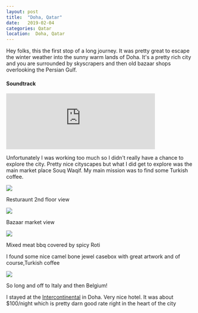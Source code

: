 ```yaml
---
layout: post
title:  "Doha, Qatar"
date:   2019-02-04
categories: Qatar
location:  Doha, Qatar
---
```


Hey folks, this the first stop of a long journey. It was pretty great to escape the winter weather into the sunny warm lands of Doha. It's a pretty rich city and you are surrounded by skyscrapers and then old bazaar shops overlooking the Persian Gulf.
<div class="center">
<h4>Soundtrack</h4>
<iframe width="400vw" height="auto" src="https://www.youtube.com/embed/OuPRPEZTp5k" frameborder="0" allow="accelerometer; autoplay; encrypted-media; gyroscope; picture-in-picture" allowfullscreen></iframe>
</div>

<p>Unfortunately I was working too much so I didn't really have a chance to explore the city. Pretty nice cityscapes but what I did get to explore was the main market place Souq Waqif. My main mission was to find some Turkish coffee.</p>

<div class="post-image">
    <img src="https://lh3.googleusercontent.com/-R1eUzxiq2MQ4u_fXjCID8SX4PVq0cFCsuCZewmM6BOQ-qXhJM8ks0as6d1JeTNjHwDZ5YqNoMJ-hYJWakI8w0Vd2RIRQsNRbuvJ2kRdmzLP3X7trHhxr0y9lZAKzUv_K5Y2hcLIs4ZjbWiHjobHj4v3GddgVUJOFR74K3CzOUnEaU4PiXatXciPWyHWNlYbN-Gow-gr_2Vjh28f_hE7uaG2HrrrYw-3PrwnEILLEU8rKBtuaaQt6t-jCTqLTS_A5AiauiY1Vo8kE559ag4sp8J4rOQjljyIhu5lFr9z-D2PkDaGDjjd72u9VV8w1KNxAfQC_0ytUegKJucmyOfs8glWXDSRfd653wO71tk9tSu06ngh365kIek391GwkP_gB20ZP9ATm1HqyzTozmd-4ScBs1Qym4u7Y7CRCt7T3iZGBfc_bEDMgrUxe2AIgVF9LQ_PcdXsUj_0g5gsdw-Lp9ZWXT26nIo-9ZJ89kHQaG-9yZ98r208BFTUaCdjgWAdMAx9Db-Cp8Md4PJznEIbr5xPqQqaNuoKAC4AirvoLSpuOZLMuY4XbIAdkVjGe4Z5bit8fWDy1OjlvajAZcTOZVYxvJ8o6Auo4wkRYkNXwmHSSlZBenmKOQMFvWO8ldmPofe8JNNik3Pf8QbMKEsDJ25TkjTUWrS2QiLiImRoQrh7m_gQtQiFm77gv820oemiIkQ469YmGrZD_L_rJWc=w1952-h1464-no
    "/>
    <p class="post-image-caption">Resturaunt 2nd floor view</p>
</div>

<div class="post-image">
    <img src="https://lh3.googleusercontent.com/SGRnz86p74jVTTRbwNinEkJ3tzsUoTI9WKaCmOPPsPJjec_LBjAZeIliwqWqqzMUet1b9Mgy_cTXOnOhxyAbq_u1Tn9Ki_keBlMmCVUCVxxqzOlhGu2KgsRvac_zRCShIjIEn9J7Y0wOgzrQbH0i6NVBdLc3a9PtsH2RdhorPumATCE4C35S5tfINbiHCj8r6Q3tv1g_pB748VK_xB5_nORs7bAllsRh-L-P9HGVBozvqWdcTIkRS_Slxa9zd45VdHV8aWpGIMIxRBmRzKwNRN9UlYJLAdNephZN6HMYLPCvu-1mol9ffIVV-bxTKqx9hMNc5A5CKuJ8yC5pK1rrlKRxH4xSRoXdzaVpjI2WNgBmpU9N4epPM4McnxLbCqpLGiJvTtdYpi4A7uCKV1KUf_z12A81DsmvCzEAQvGpN5vzJ5U5nKLuJtGPA0tNHZCVBzza4ZPo_dS-9g3gAf5z9vuWr_B_ddZqSHCkkTP-DL9RkNZyReg7iowwQMjIdLNGB1nG_FPSpZ6kvyRz9KF_I3nvw3kuBckuKtq36NLVwBVZRqITJ6mg-i6foCZS_DylE9Pyw6YL3lROOESvWctrND-d5xDoETN4fau9SM5HXXkLM14DWFApE4dXLz6e-ufh9SiFhBqy0mZ_LQB3VzkFdgoRVDENtc37j2nvu9Qg7VbEPGNK7siGGciqVipj5BrkdrZMdWMD60kpqLLv3aM=w1952-h1464-no
    "/>
    <p class="post-image-caption">Bazaar market view</p>
</div>

<div class="post-image">
    <img src="https://lh3.googleusercontent.com/ZiFu35LYpg4AntRYyyANioOcQjVc35ugah2ImfHVEceegNdOav0n9Nq5afQCgndj1f8Q3muPd-NwMbAwBz4pNCn9495WEoUUw3YshwsPx7Tsu5W3ScMwdB0SmlOaSWW6cbKYKxFyTYytwyMhgedem2C7EpWg8ZimqLhVgOu-mDomH11LKyzfPp9zcBta8QJxfDCIVp9yiQkIyUUYecrpg6lenjiMsNYW3PAHKOflUAwoqPsvySpZdOA6BzgrgWePnBdrcfZTyvbrnCyzh4b1dwAw_9pT7dXaCO4jeKstFYQlw63LwfdcGThAuuKYitqr1sQDmEF3INrLyz3FKPKhTM5Ay2fIMxHFzVhstmsz06XfxCaa2h1_7if--0VC1dDTGmevmJ3pFv28ltIQzKoOB4DZfXWFTaj--c1HCGlicve0SLMlUOs_zEHmYFT5r_N6SnNcFrxOolR9Ie7weeVdToj2IC1EmYm0uaAXTcVWIswrdD82vt1mwF1_oBkjFIJNJNcqHhahsQVhL0UAQy_hYFrrB9buhPSzsBtOIHh6uLsguoYbHOP8mYIvIERTfSb2RvN0c5bbNQJuA5gUrQp4YqcfarQmELr-R9Zodb7pEtprHtq-VxFRqPZ3h8cwjRgg9pU7gBdpBO_tA0eJzQQZi2OEcZ7EEFjaCcY4cQmQvtpkw7kyvv66ShWnWvU3sHcJcG_6dfdvJzXTqoIdT-A=w1952-h1464-no
    "/>
    <p class="post-image-caption">Mixed meat bbq covered by spicy Roti</p>
</div>

<p>I found some nice camel bone jewel casebox with great artwork and of course,Turkish coffee</p>

<div class="post-image">
    <img src="https://lh3.googleusercontent.com/vsQErC9BOBJJ_XLOxlAcSSsfnFl88ziwtpAY9NcsIDsjTmboeHVjVwalJ6b_bAsChaKSV0-qin6m329lWjTj11I138BRMJzMZNpPhH-TMhHifJ--BLq1ltsU6cyViVDaBQt7gF9ESz8KgTxosf7nGiNmF4LlSig1z8UVzS298o89Vgn-NQQ23e0bofJhNvGk1wYdAIbmf2z65zbXP6dFpwGc2gXPuG_VJH84b338NuQKw7h51TKblmt2-GESC_AOQXY0fW5FNJ65o2m7ATnjLvEbTzBFwmarDttq7y7hINX1CTKAZYy6S2ZIyYN8TkVeQ0dQCpw0czdc979iDHdqxyxqFFKOfrE-XeoaqyqGhq-3kqFDnjIdDTGnmylxv6FNZkI-6-p6Qql-QDiusqkxljWAgnP3-jt7U7uRZ8qKsUR2JqR2-bXcUbkJ0lUUuzqtNpmkUS287_F02ZAXLN7GcbARW4wVuSaopQgvuKGRPFuodmUw6Da_545iVXILpgI2yanBLbmmlU71JsbvZ9CGWsKYKnE__AAkOqEeNVxTTlJIBbbAGAZoNjiK98Egpc9cDLXaVPeW6Za671jc2Gt-ibsikcEszHFGykSkVTkC-foc5ESDlbEleusNcux-h6gCyZEuhi7AbMVWcioA01kilEf8YKdaZ4z6YHmcyezkJ14x7L93rYEsny3Y4K2lPC_DrN-S8KpAxz4Mr3V9UUU=w1232-h1642-no
    "/>
</div>
<p>So long and off to Italy and then Belgium!</p>


<p>I stayed at the <a href="https://www.expedia.com/Doha-Hotels-InterContinental-Doha-The-City.h4547858.Hotel-Information?langid=1033">Intercontinental</a> in Doha. Very nice hotel. It was about $100/night which is pretty darn good rate right in the heart of the city<p>